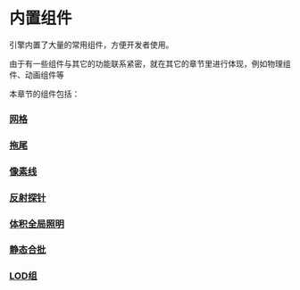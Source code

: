 # 内置组件

引擎内置了大量的常用组件，方便开发者使用。

由于有一些组件与其它的功能联系紧密，就在其它的章节里进行体现，例如物理组件、动画组件等

本章节的组件包括：



### [网格](./Mesh/readme.md)

### [拖尾](./Trail/readme.md)

### [像素线](./PixelLine/readme.md)

### [反射探针](./ReflectionProbe/readme.md)

### [体积全局照明](./VolumetricGI/readme.md)

###  [静态合批](./StaticBatchVolume/readme.md)

###  [LOD组](./LOD/readme.md)